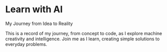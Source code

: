 # Learn with AI
My Journey from Idea to Reality

This is a record of my journey, from concept to code, as I explore machine creativity and intelligence. Join me as I learn, creating simple solutions to everyday problems.
